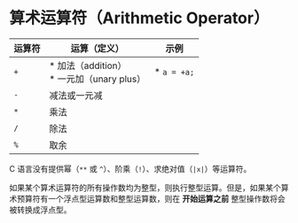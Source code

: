 # 算术运算符（Arithmetic Operator）

| 运算符 | 运算（定义）                                  | 示例        |
| ------ | --------------------------------------------- | ----------- |
| `+`    | * 加法（addition）<br> * 一元加（unary plus） | * `a = +a;` |
| `-`    | 减法或一元减                                  |             |
| `*`    | 乘法                                          |             |
| `/`    | 除法                                          |             |
| `%`    | 取余                                          |             |

C 语言没有提供幂（`**` 或 `^`）、阶乘（`!`）、求绝对值（`|x|`）等运算符。

如果某个算术运算符的所有操作数均为整型，则执行整型运算。但是，如果某个算术预算符有一个浮点型运算数和整型运算数，则在 **开始运算之前** 整型操作数将会被转换成浮点型。